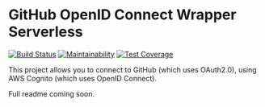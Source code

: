 GitHub OpenID Connect Wrapper Serverless
========================================

[![Build Status](https://travis-ci.org/TimothyJones/github-openid-wrapper.svg?branch=master)](https://travis-ci.org/TimothyJones/github-openid-wrapper)
[![Maintainability](https://api.codeclimate.com/v1/badges/f787719be529b1c0e8ee/maintainability)](https://codeclimate.com/github/TimothyJones/github-openid-wrapper/maintainability)
[![Test Coverage](https://api.codeclimate.com/v1/badges/f787719be529b1c0e8ee/test_coverage)](https://codeclimate.com/github/TimothyJones/github-openid-wrapper/test_coverage)

This project allows you to connect to GitHub (which uses OAuth2.0), using AWS Cognito (which uses OpenID Connect).

Full readme coming soon.

